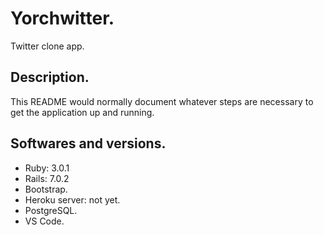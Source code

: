 # Yorchwitter.
Twitter clone app.

## Description.
This README would normally document whatever steps are necessary to get the
application up and running.

## Softwares and versions.
* Ruby: 3.0.1
* Rails: 7.0.2
* Bootstrap.
* Heroku server: not yet.
* PostgreSQL.
* VS Code.